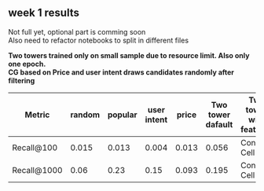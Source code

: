 ## week 1 results

Not full yet, optional part is comming soon\
Also need to refactor notebooks to split in different files

**Two towers trained only on small sample due to resource limit. Also only one epoch.**\
**CG based on Price and user intent draws candidates randomly after filtering**

| Metric  | random |popular| user intent | price | Two tower dafault | Two tower with features|
| ------------- | ------------- |------------- |------------- |------------- |------------- |------------- |
| Recall@100  | 0.015 | 0.013  | 0.004  | 0.013  | 0.056  | Content Cell  |
| Recall@1000  | 0.06  | 0.23  | 0.15  | 0.093  | 0.195  | Content Cell  |
